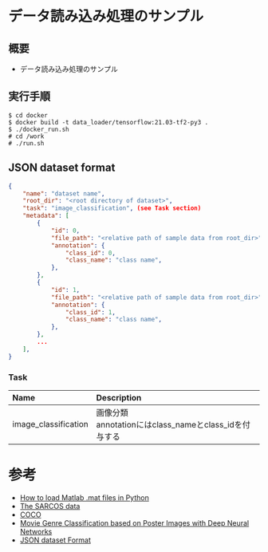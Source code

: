 # データ読み込み処理のサンプル

## 概要

* データ読み込み処理のサンプル

## 実行手順

	$ cd docker  
	$ docker build -t data_loader/tensorflow:21.03-tf2-py3 .  
	$ ./docker_run.sh  
	# cd /work  
	# ./run.sh  


## JSON dataset format

```json
{
    "name": "dataset name",
    "root_dir": "<root directory of dataset>",
    "task": "image_classification", (see Task section)
    "metadata": [
        {
            "id": 0,
            "file_path": "<relative path of sample data from root_dir>",
            "annotation": {
                "class_id": 0,
                "class_name": "class name",
            },
        },
        {
            "id": 1,
            "file_path": "<relative path of sample data from root_dir>",
            "annotation": {
                "class_id": 1,
                "class_name": "class name",
            },
        },
        ...
    ],
}
```

### Task

|Name|Description|
|:--|:--|
|image_classification|画像分類<br>annotationにはclass_nameとclass_idを付与する|

# 参考

* [How to load Matlab .mat files in Python](https://towardsdatascience.com/how-to-load-matlab-mat-files-in-python-1f200e1287b5)
* [The SARCOS data](http://www.gaussianprocess.org/gpml/data/)
* [COCO](https://cocodataset.org/#home)
* [Movie Genre Classification based on Poster Images with Deep Neural Networks](https://www.cs.ccu.edu.tw/~wtchu/projects/MoviePoster/index.html)
* [JSON dataset Format](https://support.etlworks.com/hc/en-us/articles/360014078293-JSON-dataset-Format)